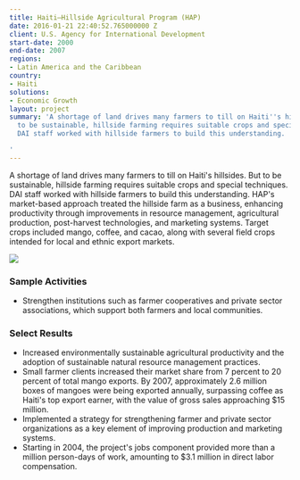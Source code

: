 ```yaml
---
title: Haiti—Hillside Agricultural Program (HAP)
date: 2016-01-21 22:40:52.765000000 Z
client: U.S. Agency for International Development
start-date: 2000
end-date: 2007
regions:
- Latin America and the Caribbean
country:
- Haiti
solutions:
- Economic Growth
layout: project
summary: 'A shortage of land drives many farmers to till on Haiti''s hillsides. But
  to be sustainable, hillside farming requires suitable crops and special techniques.
  DAI staff worked with hillside farmers to build this understanding.

'
---
```


A shortage of land drives many farmers to till on Haiti's hillsides. But to be sustainable, hillside farming requires suitable crops and special techniques. DAI staff worked with hillside farmers to build this understanding. HAP's market-based approach treated the hillside farm as a business, enhancing productivity through improvements in resource management, agricultural production, post-harvest technologies, and marketing systems. Target crops included mango, coffee, and cacao, along with several field crops intended for local and ethnic export markets.

![][1]

###  Sample Activities

* Strengthen institutions such as farmer cooperatives and private sector associations, which support both farmers and local communities.

###  Select Results

* Increased environmentally sustainable agricultural productivity and the adoption of sustainable natural resource management practices.
* Small farmer clients increased their market share from 7 percent to 20 percent of total mango exports. By 2007, approximately 2.6 million boxes of mangoes were being exported annually, surpassing coffee as Haiti's top export earner, with the value of gross sales approaching $15 million.
* Implemented a strategy for strengthening farmer and private sector organizations as a key element of improving production and marketing systems.
* Starting in 2004, the project's jobs component provided more than a million person-days of work, amounting to $3.1 million in direct labor compensation.

[1]: /assets/images/projects/HAP-crated-mangos.jpg
